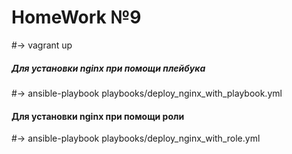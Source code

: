 # HomeWork №9

#-> vagrant up

##### Для установки nginx при помощи плейбука

#-> ansible-playbook playbooks/deploy_nginx_with_playbook.yml

#### Для установки nginx при помощи роли

#-> ansible-playbook playbooks/deploy_nginx_with_role.yml 
